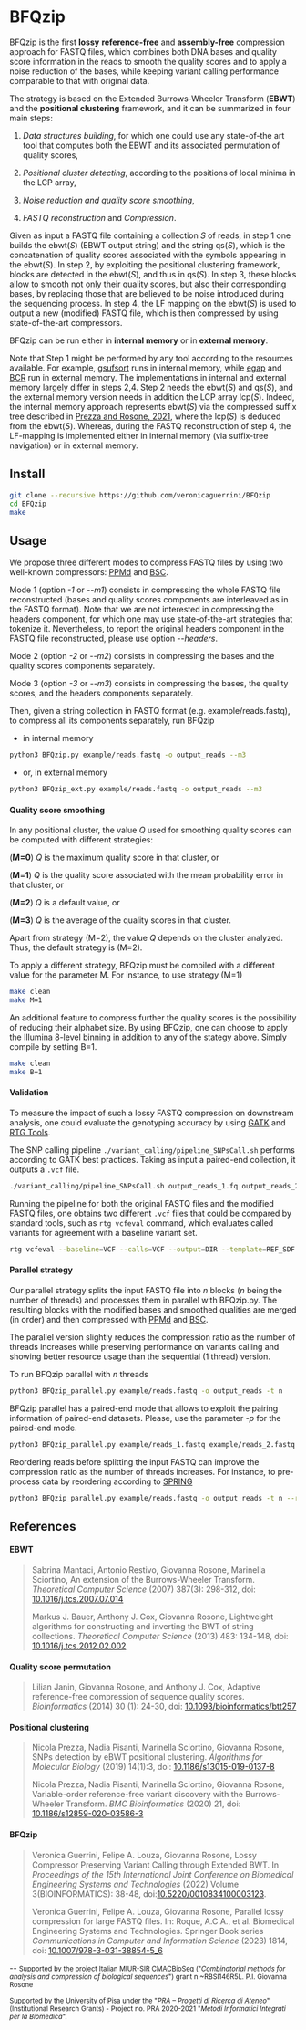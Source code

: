 # BFQzip
BFQzip is the first **lossy** **reference-free** and **assembly-free** compression approach for FASTQ files, which combines both DNA bases and quality score information in the reads to smooth the quality scores and to apply a noise reduction of the bases, while keeping variant calling performance comparable to that with original data.

The strategy is based on the Extended Burrows-Wheeler Transform (**EBWT**) and the **positional clustering** framework, and it can be summarized in four main steps:

1. *Data structures building*, for which one could use any state-of-the art tool that computes both the EBWT and its associated permutation of quality scores,

2. *Positional cluster detecting*, according to the positions of local minima in the LCP array,

3. *Noise reduction and quality score smoothing*, 

4. *FASTQ reconstruction* and *Compression*.

Given as input a FASTQ file containing a collection *S* of reads, in step 1 one builds the ebwt(*S*) (EBWT output string) and the string qs(*S*), which is the concatenation of quality scores associated with the symbols appearing in the ebwt(*S*). In step 2, by exploiting the positional clustering framework, blocks are detected in the ebwt(*S*), and thus in qs(*S*).
In step 3, these blocks allow to smooth  not only their quality scores, but also their corresponding bases, by replacing those that are believed to be noise introduced during the sequencing process. In step 4, the LF mapping on the ebwt(*S*) is used to output a new (modified) FASTQ file, which is then compressed by using state-of-the-art compressors. 

BFQzip can be run either in **internal memory** or in **external memory**.

Note that Step 1 might be performed by any tool according to the resources available. For example, [gsufsort](https://github.com/felipelouza/gsufsort) runs in internal memory, while [egap](https://github.com/felipelouza/egap) and [BCR](https://github.com/giovannarosone/BCR_LCP_GSA) run in external memory.
The implementations in internal and external memory largely differ in steps 2,4. Step 2 needs the ebwt(*S*) and qs(*S*), and the external memory version needs in addition the LCP array lcp(*S*). 
Indeed, the internal memory approach represents ebwt(*S*) via the compressed suffix tree described in [Prezza and Rosone, 2021](https://doi.org/10.1016/j.tcs.2020.11.024), where the lcp(*S*) is deduced from the ebwt(*S*). 
Whereas, during the FASTQ reconstruction of step 4, the LF-mapping is implemented either in internal memory (via suffix-tree navigation) or in external memory.

## Install

```sh
git clone --recursive https://github.com/veronicaguerrini/BFQzip
cd BFQzip 
make
```

## Usage

We propose three different modes to compress FASTQ files by using two well-known compressors: [PPMd](https://www.7-zip.org/7z.html) and [BSC](http://libbsc.com/).

Mode 1 (option *-1* or *--m1*) consists in compressing the whole FASTQ file reconstructed (bases and quality scores components are interleaved as in the FASTQ format). Note that we are not interested in compressing the headers component, for which one may use state-of-the-art strategies that tokenize it. 
Nevertheless, to report the original headers component in the FASTQ file reconstructed, please use option *--headers*.

Mode 2 (option *-2* or *--m2*) consists in compressing the bases and the quality scores components separately. 

Mode 3 (option *-3* or *--m3*) consists in compressing the bases, the quality scores, and the headers components separately.

Then, given a string collection in FASTQ format (e.g. example/reads.fastq), to compress all its components separately, run BFQzip

- in internal memory 

```sh
python3 BFQzip.py example/reads.fastq -o output_reads --m3
```
- or, in external memory

```sh
python3 BFQzip_ext.py example/reads.fastq -o output_reads --m3
```

#### Quality score smoothing

In any positional cluster, the value *Q* used for smoothing quality scores can be computed with different strategies:

(**M=0**) *Q* is the maximum quality score in that cluster, or 

(**M=1**) *Q* is the quality score associated with the mean probability error in that cluster, or 

(**M=2**) *Q* is a default value, or 

(**M=3**) *Q* is the average of the quality scores in that cluster.

Apart from strategy (M=2), the value *Q* depends on the cluster analyzed. Thus, the default strategy is (M=2).

To apply a different strategy, BFQzip must be compiled with a different value for the parameter M. For instance, to use strategy (M=1) 

```sh
make clean
make M=1
```

An additional feature to compress further the quality scores is the possibility of reducing their alphabet size. 
By using BFQzip, one can choose to apply the Illumina 8-level binning in addition to any of the stategy above. 
Simply compile by setting B=1.

```sh
make clean
make B=1
```

#### Validation

To measure the impact of such a lossy FASTQ compression on downstream analysis, one could evaluate the genotyping accuracy by using [GATK](https://gatk.broadinstitute.org/hc/en-us) and [RTG Tools](https://github.com/RealTimeGenomics/rtg-tools).

The SNP calling pipeline ``./variant_calling/pipeline_SNPsCall.sh`` performs according to GATK best practices. Taking as input a paired-end collection, it outputs a `.vcf` file. 

```sh
./variant_calling/pipeline_SNPsCall.sh output_reads_1.fq output_reads_2.fq
```

Running the pipeline for both the original FASTQ files and the modified FASTQ files, one obtains two different `.vcf` files that could be compared by standard tools, such as `rtg vcfeval` command, which evaluates called variants for agreement with a baseline variant set.

```sh
rtg vcfeval --baseline=VCF --calls=VCF --output=DIR --template=REF_SDF --evaluation-regions=BED_FILE --vcf-score-field=STRING
```

#### Parallel strategy

Our parallel strategy splits the input FASTQ file into *n* blocks (*n* being the number of threads) and processes them in parallel with BFQzip.py. 
The resulting blocks with the modified bases and smoothed qualities are merged (in order) and then compressed with [PPMd](https://www.7-zip.org/7z.html) and [BSC](http://libbsc.com/).

The parallel version slightly reduces the compression ratio as the number of threads increases while preserving performance on variants calling and showing better resource usage than the sequential (1 thread) version.

To run BFQzip parallel with *n* threads

```sh
python3 BFQzip_parallel.py example/reads.fastq -o output_reads -t n
```

BFQzip parallel has a paired-end mode that allows to exploit the pairing information of paired-end datasets. Please, use the parameter *-p* for the paired-end mode.

```sh
python3 BFQzip_parallel.py example/reads_1.fastq example/reads_2.fastq -p -o output_reads -t n
```

Reordering reads before splitting the input FASTQ can improve the compression ratio as the number of threads increases. 
For instance, to pre-process data by reordering according to [SPRING](https://github.com/shubhamchandak94/Spring/tree/reorder-only) 

```sh
python3 BFQzip_parallel.py example/reads.fastq -o output_reads -t n --reorder 2
```

## References

#### EBWT
    
> Sabrina Mantaci, Antonio Restivo, Giovanna Rosone, Marinella Sciortino, An extension of the Burrows-Wheeler Transform. 
> *Theoretical Computer Science* (2007) 387(3): 298-312, doi: [10.1016/j.tcs.2007.07.014](https://doi.org/10.1016/j.tcs.2007.07.014)
>
> Markus J. Bauer, Anthony J. Cox, Giovanna Rosone, Lightweight algorithms for constructing and inverting the BWT of string collections. 
> *Theoretical Computer Science* (2013) 483: 134-148, doi: [10.1016/j.tcs.2012.02.002](https://doi.org/10.1016/j.tcs.2012.02.002)
    
#### Quality score permutation
    
> Lilian Janin, Giovanna Rosone, and Anthony J. Cox, Adaptive reference-free compression of sequence quality scores. 
> *Bioinformatics* (2014) 30 (1): 24-30, doi: [10.1093/bioinformatics/btt257](https://doi.org/10.1093/bioinformatics/btt257)
    
#### Positional clustering
    
> Nicola Prezza, Nadia Pisanti, Marinella Sciortino, Giovanna Rosone, SNPs detection by eBWT positional clustering. 
> *Algorithms for Molecular Biology* (2019) 14(1):3, doi: [10.1186/s13015-019-0137-8](https://doi.org/10.1186/s13015-019-0137-8)
> 
> Nicola Prezza, Nadia Pisanti, Marinella Sciortino, Giovanna Rosone, Variable-order reference-free variant discovery with the Burrows-Wheeler Transform. 
> *BMC Bioinformatics* (2020) 21, doi: [10.1186/s12859-020-03586-3](https://doi.org/10.1186/s12859-020-03586-3)
    
#### BFQzip
    
> Veronica Guerrini, Felipe A. Louza, Giovanna Rosone, Lossy Compressor Preserving Variant Calling through Extended BWT. In
> *Proceedings of the 15th International Joint Conference on Biomedical Engineering Systems and Technologies* (2022) Volume 3(BIOINFORMATICS): 38-48, doi:[10.5220/0010834100003123](https://doi.org/10.5220/0010834100003123).
> 
> Veronica Guerrini, Felipe A. Louza, Giovanna Rosone, Parallel lossy compression for large FASTQ files. In: Roque, A.C.A., et al. Biomedical Engineering Systems and Technologies. Springer Book series *Communications in Computer and Information Science* (2023) 1814, doi: [10.1007/978-3-031-38854-5_6](https://doi.org/10.1007/978-3-031-38854-5_6)

--
<small> Supported by the project Italian MIUR-SIR [CMACBioSeq][240fb5f5] ("_Combinatorial methods for analysis and compression of biological sequences_") grant n.~RBSI146R5L. P.I. Giovanna Rosone</small>

[240fb5f5]: http://pages.di.unipi.it/rosone/CMACBioSeq.html

<small> Supported by the University of Pisa under the "_PRA – Progetti di Ricerca di Ateneo_" (Institutional Research Grants) - Project no. PRA 2020-2021 "_Metodi Informatici Integrati per la Biomedica_".</small>
